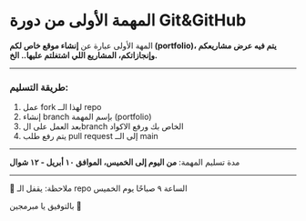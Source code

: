 # المهمة الأولى من دورة Git&GitHub

المهة الأولى عبارة عن **إنشاء موقع خاص لكم (portfolio)، يتم فيه عرض مشاريعكم وإنجازاتكم، المشاريع اللي اشتغلتم عليها.. الخ.**

---
### طريقة التسليم:
1. عمل fork لهذا الــ repo
2. إنشاء branch بإسم المهمة (portfolio)
3. بعد العمل على الbranch الخاص بك ورفع الاكواد
4. يتم رفع طلب pull request إلى الــ main
---

مدة تسليم المهمة: **من اليوم إلى الخميس، الموافق ١٠ أبريل - ١٢ شوال**

---
🚨 ملاحظة: يقفل الـ repo الساعة ٩ صباحًا يوم الخميس 

بالتوفيق يا مبرمجين 🚀
